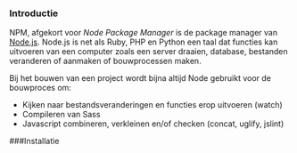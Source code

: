### Introductie

NPM, afgekort voor _Node Package Manager_ is de package manager van [Node.js][NODEJS]. Node.js is net als Ruby, PHP en Python een taal dat functies kan uitvoeren van een computer zoals een server draaien, database, bestanden veranderen of aanmaken of bouwprocessen maken.

Bij het bouwen van een project wordt bijna altijd Node gebruikt voor de bouwproces om:
- Kijken naar bestandsveranderingen en functies erop uitvoeren (watch)
- Compileren van Sass
- Javascript combineren, verkleinen en/of checken (concat, uglify, jslint)

###Installatie



[NODEJS]: https://nodejs.org/